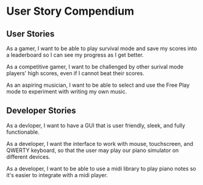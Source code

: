 # User Story Compendium

## User Stories

As a gamer, I want to be able to play survival mode and save my scores into a leaderboard so I can see my progress as I get better.

As a competitive gamer, I want to be challenged by other surival mode players' high scores, even if I cannot beat their scores.

As an aspiring musician, I want to be able to select and use the Free Play mode to experiment with writing my own music.

## Developer Stories

As a devloper, I want to have a GUI that is user friendly, sleek, and fully functionable.

As a developer, I want the interface to work with mouse, touchscreen, and QWERTY keyboard, so that the user may play our piano simulator on different devices.

As a developer, I want to be able to use a midi library to play piano notes so it's easier to integrate with a midi player.
